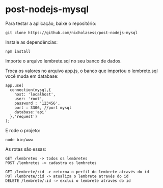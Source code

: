 # post-nodejs-mysql


Para testar a aplicação, baixe o repositório:
```
git clone https://github.com/nicholasess/post-nodejs-mysql
```
Instale as dependências:
```
npm install
```

Importe o arquivo lembrete.sql no seu banco de dados.

Troca os valores no arquivo app.js, o banco que importou o lembrete.sql você muda em database:
```
app.use(
  connection(mysql,{
    host: 'localhost',
    user: 'root',
    password : '123456',
    port : 3306, //port mysql
    database:'api'
  },'request')
);
```
E rode o projeto:
```
node bin/www
```

As rotas são essas:
```
GET /lembretes -> todos os lembretes
POST /lembretes -> cadastra os lembretes

GET /lembrete/:id -> retorna o perfil do lembrete através do id
PUT /lembrete/:id -> atualiza o lembrete através do id
DELETE /lembrete/:id -> exclui o lembrete através do id
```
